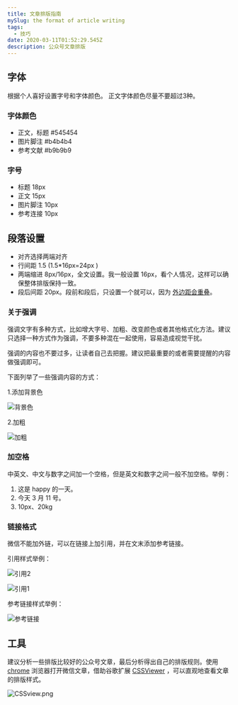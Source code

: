 ```yaml
---
title: 文章排版指南
mySlug: the format of article writing
tags:
  - 技巧
date: 2020-03-11T01:52:29.545Z
description: 公众号文章排版
---
```

## 字体

根据个人喜好设置字号和字体颜色。
正文字体颜色尽量不要超过3种。

### 字体颜色 

- 正文，标题 #545454
- 图片脚注 #b4b4b4
- 参考文献 #b9b9b9

### 字号

- 标题 18px
- 正文 15px
- 图片脚注 10px
- 参考连接 10px

## 段落设置
- 对齐选择两端对齐
- 行间距 1.5 (1.5*16px=24px
)
- 两端缩进 8px/16px，全文设置。我一般设置 16px，看个人情况，这样可以确保整体排版保持一致。
- 段后间距 20px。段前和段后，只设置一个就可以，因为 [外边距会重叠](https://developer.mozilla.org/zh-CN/docs/Web/CSS/CSS_Box_Model/Mastering_margin_collapsing)。


### 关于强调

强调文字有多种方式，比如增大字号、加粗、改变颜色或者其他格式化方法。建议只选择一种方式作为强调，不要多种混在一起使用，容易造成视觉干扰。

强调的内容也不要过多，让读者自己去把握。建议把最重要的或者需要提醒的内容做强调即可。

下面列举了一些强调内容的方式：

1.添加背景色

![背景色](https://i.loli.net/2020/03/13/dzFVg3s4vr2C7bA.png)

2.加粗

![加粗](https://i.loli.net/2020/03/13/TPh1O8QimoFXJ2n.png)

### 加空格

中英文、中文与数字之间加一个空格，但是英文和数字之间一般不加空格。举例：

1. 这是 happy 的一天。
2. 今天 3 月 11 号。
3. 10px、20kg

###  链接格式

微信不能加外链，可以在链接上加引用，并在文末添加参考链接。

引用样式举例：

![引用2](https://i.loli.net/2020/03/13/6v2UyE8ZNtTXY4w.png)

![引用1](https://i.loli.net/2020/03/13/zfksnRjMK125NTm.png)

参考链接样式举例：

![参考链接](https://i.loli.net/2020/03/13/5OTJ8hYQP6GEarW.png)

## 工具

建议分析一些排版比较好的公众号文章，最后分析得出自己的排版规则。使用 [chrome](https://www.google.com/chrome/) 浏览器打开微信文章，借助谷歌扩展 [CSSViewer](https://chrome.google.com/webstore/detail/cssviewer/ggfgijbpiheegefliciemofobhmofgce) ，可以直观地查看文章的排版样式。

![CSSview.png](https://i.loli.net/2020/03/13/uQtdOfA3FBU7LrE.png)